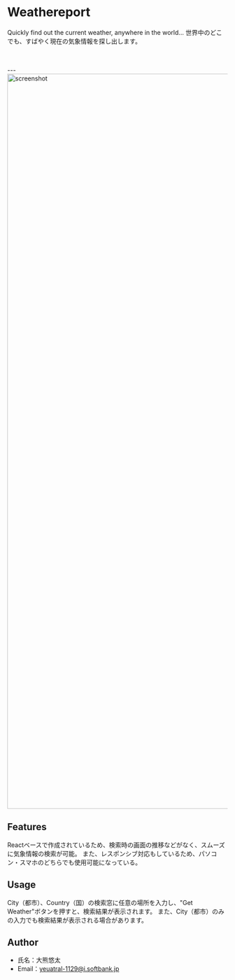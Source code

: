 # Weathereport

Quickly find out the current weather, anywhere in the world...
世界中のどこでも、すばやく現在の気象情報を探し出します。

<br/>
<br/>
---
<img width="1680" alt="screenshot" src="https://user-images.githubusercontent.com/39920490/73659960-9bdd2e00-46da-11ea-8b1f-6fc896b50ed5.png">


## Features

Reactベースで作成されているため、検索時の画面の推移などがなく、スムーズに気象情報の検索が可能。
また、レスポンシブ対応もしているため、パソコン・スマホのどちらでも使用可能になっている。

## Usage

City（都市）、Country（国）の検索窓に任意の場所を入力し、"Get Weather"ボタンを押すと、検索結果が表示されます。
また、City（都市）のみの入力でも検索結果が表示される場合があります。

## Author

* 氏名：大熊悠太
* Email：yeuatral-1129@i.softbank.jp